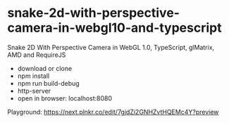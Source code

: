 # snake-2d-with-perspective-camera-in-webgl10-and-typescript
Snake 2D With Perspective Camera in WebGL 1.0, TypeScript, glMatrix, AMD and RequireJS

- download or clone
- npm install
- npm run build-debug
- http-server
- open in browser: localhost:8080

Playground: https://next.plnkr.co/edit/7gjdZi2GNHZvtHQEMc4Y?preview